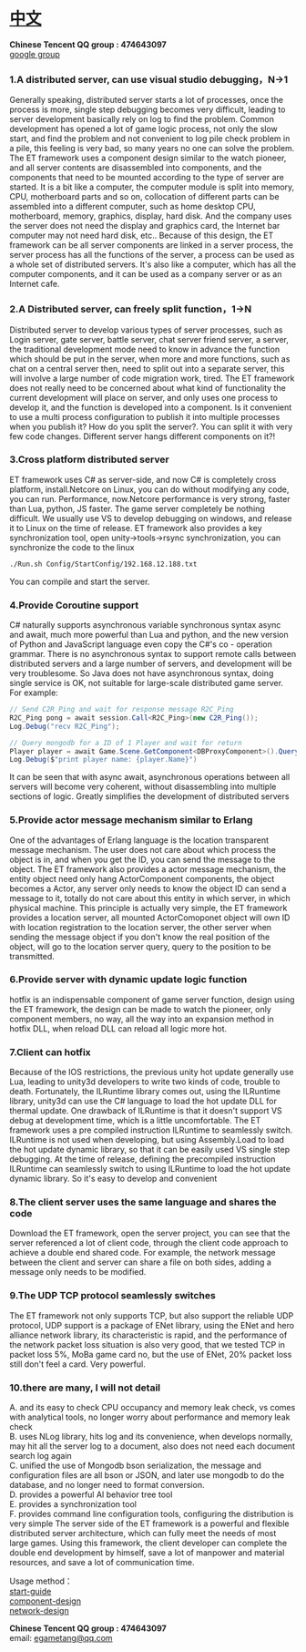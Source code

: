 # [中文](https://github.com/egametang/Egametang/blob/master/README-CN.md) 

__Chinese Tencent QQ group : 474643097__  
[google group](https://groups.google.com/forum/#!forum/et-game-framework) 

### 1.A distributed server, can use visual studio debugging，N->1  
Generally speaking, distributed server starts a lot of processes, once the process is more, single step debugging becomes very difficult, leading to server development basically rely on log to find the problem. Common development has opened a lot of game logic process, not only the slow start, and find the problem and not convenient to log pile check problem in a pile, this feeling is very bad, so many years no one can solve the problem. The ET framework uses a component design similar to the watch pioneer, and all server contents are disassembled into components, and the components that need to be mounted according to the type of server are started. It is a bit like a computer, the computer module is split into memory, CPU, motherboard parts and so on, collocation of different parts can be assembled into a different computer, such as home desktop CPU, motherboard, memory, graphics, display, hard disk. And the company uses the server does not need the display and graphics card, the Internet bar computer may not need hard disk, etc.. Because of this design, the ET framework can be all server components are linked in a server process, the server process has all the functions of the server, a process can be used as a whole set of distributed servers. It's also like a computer, which has all the computer components, and it can be used as a company server or as an Internet cafe.  
### 2.A Distributed server, can freely split function，1->N  
Distributed server to develop various types of server processes, such as Login server, gate server, battle server, chat server friend server, a server, the traditional development mode need to know in advance the function which should be put in the server, when more and more functions, such as chat on a central server then, need to split out into a separate server, this will involve a large number of code migration work, tired. The ET framework does not really need to be concerned about what kind of functionality the current development will place on server, and only uses one process to develop it, and the function is developed into a component. Is it convenient to use a multi process configuration to publish it into multiple processes when you publish it? How do you split the server?. You can split it with very few code changes. Different server hangs different components on it?!
### 3.Cross platform distributed server 
ET framework uses C# as server-side, and now C# is completely cross platform, install.Netcore on Linux, you can do without modifying any code, you can run. Performance, now.Netcore performance is very strong, faster than Lua, python, JS faster. The game server completely be nothing difficult. We usually use VS to develop debugging on windows, and release it to Linux on the time of release. ET framework also provides a key synchronization tool, open unity->tools->rsync synchronization, you can synchronize the code to the linux  
```bash
./Run.sh Config/StartConfig/192.168.12.188.txt 
```
You can compile and start the server.  
### 4.Provide Coroutine support  
C# naturally supports asynchronous variable synchronous syntax async and await, much more powerful than Lua and python, and the new version of Python and JavaScript language even copy the C#'s co - operation grammar. There is no asynchronous syntax to support remote calls between distributed servers and a large number of servers, and development will be very troublesome. So Java does not have asynchronous syntax, doing single service is OK, not suitable for large-scale distributed game server. For example:  

```c#
// Send C2R_Ping and wait for response message R2C_Ping
R2C_Ping pong = await session.Call<R2C_Ping>(new C2R_Ping());
Log.Debug("recv R2C_Ping");

// Query mongodb for a ID of 1 Player and wait for return
Player player = await Game.Scene.GetComponent<DBProxyComponent>().Query<Player>(1);
Log.Debug($"print player name: {player.Name}")
```
It can be seen that with async await, asynchronous operations between all servers will become very coherent, without disassembling into multiple sections of logic. Greatly simplifies the development of distributed servers 
### 5.Provide actor message mechanism similar to Erlang  
One of the advantages of Erlang language is the location transparent message mechanism. The user does not care about which process the object is in, and when you get the ID, you can send the message to the object. The ET framework also provides a actor message mechanism, the entity object need only hang ActorComponent components, the object becomes a Actor, any server only needs to know the object ID can send a message to it, totally do not care about this entity in which server, in which physical machine. This principle is actually very simple, the ET framework provides a location server, all mounted ActorComoponet object will own ID with location registration to the location server, the other server when sending the message object if you don't know the real position of the object, will go to the location server query, query to the position to be transmitted.
### 6.Provide server with dynamic update logic function   
hotfix is an indispensable component of game server function, design using the ET framework, the design can be made to watch the pioneer, only component members, no way, all the way into an expansion method in hotfix DLL, when reload DLL can reload all logic more hot.
### 7.Client can hotfix
Because of the IOS restrictions, the previous unity hot update generally use Lua, leading to unity3d developers to write two kinds of code, trouble to death. Fortunately, the ILRuntime library comes out, using the ILRuntime library, unity3d can use the C# language to load the hot update DLL for thermal update. One drawback of ILRuntime is that it doesn't support VS debug at development time, which is a little uncomfortable. The ET framework uses a pre compiled instruction ILRuntime to seamlessly switch. ILRuntime is not used when developing, but using Assembly.Load to load the hot update dynamic library, so that it can be easily used VS single step debugging. At the time of release, defining the precompiled instruction ILRuntime can seamlessly switch to using ILRuntime to load the hot update dynamic library. So it's easy to develop and convenient
### 8.The client server uses the same language and shares the code  
Download the ET framework, open the server project, you can see that the server referenced a lot of client code, through the client code approach to achieve a double end shared code. For example, the network message between the client and server can share a file on both sides, adding a message only needs to be modified.  
### 9.The UDP TCP protocol seamlessly switches
The ET framework not only supports TCP, but also support the reliable UDP protocol, UDP support is a package of ENet library, using the ENet and hero alliance network library, its characteristic is rapid, and the performance of the network packet loss situation is also very good, that we tested TCP in packet loss 5%, MoBa game card no, but the use of ENet, 20% packet loss still don't feel a card. Very powerful.  

### 10.there are many, I will not detail
A. and its easy to check CPU occupancy and memory leak check, vs comes with analytical tools, no longer worry about performance and memory leak check  
B. uses NLog library, hits log and its convenience, when develops normally, may hit all the server log to a document, also does not need each document search log again  
C. unified the use of Mongodb bson serialization, the message and configuration files are all bson or JSON, and later use mongodb to do the database, and no longer need to format conversion.  
D. provides a powerful AI behavior tree tool  
E. provides a synchronization tool  
F. provides command line configuration tools, configuring the distribution is very simple
The server side of the ET framework is a powerful and flexible distributed server architecture, which can fully meet the needs of most large games. Using this framework, the client developer can complete the double end development by himself, save a lot of manpower and material resources, and save a lot of communication time.  

Usage method：  
[start-guide](https://github.com/egametang/Egametang/blob/master/Doc/start-guide.md)    
[component-design](https://github.com/egametang/Egametang/blob/master/Doc/component-design.md)   
[network-design](https://github.com/egametang/Egametang/blob/master/Doc/network-design.md) 

__Chinese Tencent QQ group : 474643097__  
email: egametang@qq.com
